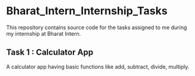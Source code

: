 # Bharat_Intern_Internship_Tasks
This repository contains source code for the tasks assigned to me during my internship at Bharat Intern.

## Task 1 :  Calculator App 

A calculator app having basic functions like add, subtract, divide, multiply.
